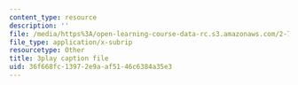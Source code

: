 ```yaml
---
content_type: resource
description: ''
file: /media/https%3A/open-learning-course-data-rc.s3.amazonaws.com/2-71-optics-spring-2009/36f668fc13972e9aaf5146c6384a35e3_roATER6-1yI.srt
file_type: application/x-subrip
resourcetype: Other
title: 3play caption file
uid: 36f668fc-1397-2e9a-af51-46c6384a35e3
---
```

